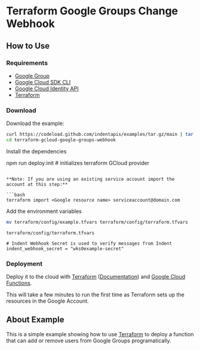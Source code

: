 # Terraform Google Groups Change Webhook

## How to Use

### Requirements

- [Google Group](https://groups.google.com/my-groups)
- [Google Cloud SDK CLI](https://cloud.google.com/sdk/docs/install)
- [Google Cloud Identity API](https://console.cloud.google.com/apis/library/cloudidentity.googleapis.com)
- [Terraform](https://terraform.io)

### Download

Download the example:

```bash
curl https://codeload.github.com/indentapis/examples/tar.gz/main | tar -xz --strip=3 examples-main/webhooks/change/terraform-gcloud-google-groups-webhook
cd terraform-gcloud-google-groups-webhook
```

Install the dependencies

npm run deploy:init # initializes terraform GCloud provider
```

**Note: If you are using an existing service account import the account at this step:**

```bash
terraform import <Google resource name> serviceaccount@domain.com
```

Add the environment variables

```bash
mv terraform/config/example.tfvars terraform/config/terraform.tfvars
```

`terraform/config/terraform.tfvars`

```hcl
# Indent Webhook Secret is used to verify messages from Indent
indent_webhook_secret = "wks0example-secret"
```

### Deployment

Deploy it to the cloud with [Terraform](https://terraform.io) ([Documentation](https://terraform.io/docs/)) and [Google Cloud Functions](https://console.cloud.google.com/functions).

This will take a few minutes to run the first time as Terraform sets up the resources in the Google Account.

## About Example

This is a simple example showing how to use [Terraform](https://terraform.io) to deploy a function that can add or remove users from Google Groups programatically.
